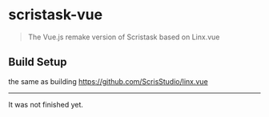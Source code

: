 # scristask-vue

> The Vue.js remake version of Scristask based on Linx.vue

## Build Setup

the same as building <https://github.com/ScrisStudio/linx.vue>

---
It was not finished yet.